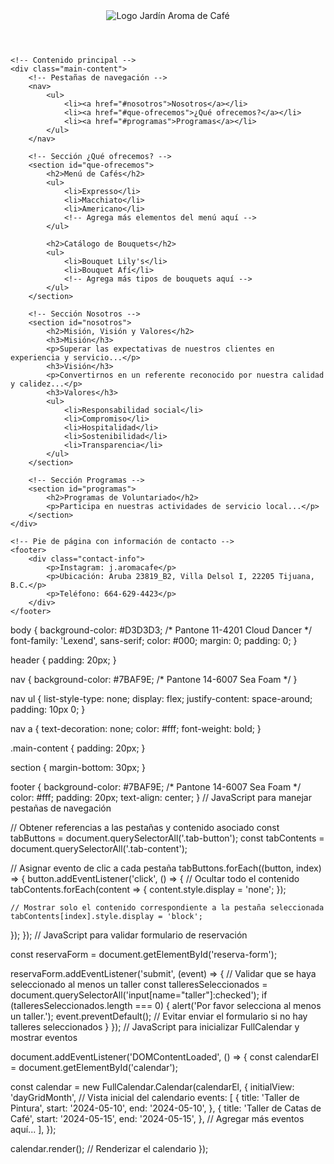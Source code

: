 <!DOCTYPE html>
<html lang="es">
<head>
    <meta charset="UTF-8">
    <meta name="viewport" content="width=device-width, initial-scale=1.0">
    <title>Jardín Aroma de Café</title>
    <link rel="stylesheet" href="styles.css">
</head>
<body>
    <!-- Encabezado con el logotipo -->
    <header>
        <img src="logo.png" alt="Logo Jardín Aroma de Café">
    </header>

    <!-- Contenido principal -->
    <div class="main-content">
        <!-- Pestañas de navegación -->
        <nav>
            <ul>
                <li><a href="#nosotros">Nosotros</a></li>
                <li><a href="#que-ofrecemos">¿Qué ofrecemos?</a></li>
                <li><a href="#programas">Programas</a></li>
            </ul>
        </nav>

        <!-- Sección ¿Qué ofrecemos? -->
        <section id="que-ofrecemos">
            <h2>Menú de Cafés</h2>
            <ul>
                <li>Expresso</li>
                <li>Macchiato</li>
                <li>Americano</li>
                <!-- Agrega más elementos del menú aquí -->
            </ul>

            <h2>Catálogo de Bouquets</h2>
            <ul>
                <li>Bouquet Lily's</li>
                <li>Bouquet Afí</li>
                <!-- Agrega más tipos de bouquets aquí -->
            </ul>
        </section>

        <!-- Sección Nosotros -->
        <section id="nosotros">
            <h2>Misión, Visión y Valores</h2>
            <h3>Misión</h3>
            <p>Superar las expectativas de nuestros clientes en experiencia y servicio...</p>
            <h3>Visión</h3>
            <p>Convertirnos en un referente reconocido por nuestra calidad y calidez...</p>
            <h3>Valores</h3>
            <ul>
                <li>Responsabilidad social</li>
                <li>Compromiso</li>
                <li>Hospitalidad</li>
                <li>Sostenibilidad</li>
                <li>Transparencia</li>
            </ul>
        </section>

        <!-- Sección Programas -->
        <section id="programas">
            <h2>Programas de Voluntariado</h2>
            <p>Participa en nuestras actividades de servicio local...</p>
        </section>
    </div>

    <!-- Pie de página con información de contacto -->
    <footer>
        <div class="contact-info">
            <p>Instagram: j.aromacafe</p>
            <p>Ubicación: Aruba 23819_B2, Villa Delsol I, 22205 Tijuana, B.C.</p>
            <p>Teléfono: 664-629-4423</p>
        </div>
    </footer>
</body>
</html>
body {
    background-color: #D3D3D3; /* Pantone 11-4201 Cloud Dancer */
    font-family: 'Lexend', sans-serif;
    color: #000;
    margin: 0;
    padding: 0;
}

header {
    padding: 20px;
}

nav {
    background-color: #7BAF9E; /* Pantone 14-6007 Sea Foam */
}

nav ul {
    list-style-type: none;
    display: flex;
    justify-content: space-around;
    padding: 10px 0;
}

nav a {
    text-decoration: none;
    color: #fff;
    font-weight: bold;
}

.main-content {
    padding: 20px;
}

section {
    margin-bottom: 30px;
}

footer {
    background-color: #7BAF9E; /* Pantone 14-6007 Sea Foam */
    color: #fff;
    padding: 20px;
    text-align: center;
}
// JavaScript para manejar pestañas de navegación

// Obtener referencias a las pestañas y contenido asociado
const tabButtons = document.querySelectorAll('.tab-button');
const tabContents = document.querySelectorAll('.tab-content');

// Asignar evento de clic a cada pestaña
tabButtons.forEach((button, index) => {
  button.addEventListener('click', () => {
    // Ocultar todo el contenido
    tabContents.forEach(content => {
      content.style.display = 'none';
    });

    // Mostrar solo el contenido correspondiente a la pestaña seleccionada
    tabContents[index].style.display = 'block';
  });
});
// JavaScript para validar formulario de reservación

const reservaForm = document.getElementById('reserva-form');

reservaForm.addEventListener('submit', (event) => {
  // Validar que se haya seleccionado al menos un taller
  const talleresSeleccionados = document.querySelectorAll('input[name="taller"]:checked');
  if (talleresSeleccionados.length === 0) {
    alert('Por favor selecciona al menos un taller.');
    event.preventDefault(); // Evitar enviar el formulario si no hay talleres seleccionados
  }
});
// JavaScript para inicializar FullCalendar y mostrar eventos

document.addEventListener('DOMContentLoaded', () => {
  const calendarEl = document.getElementById('calendar');

  const calendar = new FullCalendar.Calendar(calendarEl, {
    initialView: 'dayGridMonth', // Vista inicial del calendario
    events: [
      {
        title: 'Taller de Pintura',
        start: '2024-05-10',
        end: '2024-05-10',
      },
      {
        title: 'Taller de Catas de Café',
        start: '2024-05-15',
        end: '2024-05-15',
      },
      // Agregar más eventos aquí...
    ],
  });

  calendar.render(); // Renderizar el calendario
});
